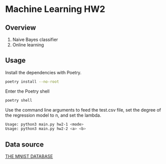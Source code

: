 # Machine Learning HW2

## Overview
1. Naive Bayes classifier
2. Online learning

## Usage

Install the dependencies with Poetry.

``` bash
poetry install --no-root
```

Enter the Poetry shell

``` bash
poetry shell
```

Use the command line arguments to feed the test.csv file, set the degree of the regression model to n, and set the lambda.

``` bash
Usage: python3 main.py hw2-1 <mode>
Usage: python3 main.py hw2-2 <a> <b>
```

## Data source
[THE MNIST DATABASE](http://yann.lecun.com/exdb/mnist/)
